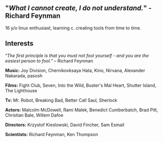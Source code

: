## "*What I cannot create, I do not understand.*" - Richard Feynman  
  
16 y/o linux enthusiast, learning c. creating tools from time to time.  
  
## Interests
“*The first principle is that you must not fool yourself - and you are the easiest person to fool.*” – Richard Feynman   
  
**Music:** Joy Division, Chernikovksaya Hata, Kino, Nirvana, Alexander Nakarada, pasosh  
  
**Films:** Fight Club, Seven, Into the Wild, Buster's Mal Heart, Shutter Island, The Lighthouse 
  
**Tv:** Mr. Robot, Breaking Bad, Better Call Saul, Sherlock   

**Actors:** Malcolm McDowell, Rami Malek, Benedict Cumberbatch, Brad Pitt, Christian Bale, Willem Dafoe
  
**Directors:** Krzystof Kieslowski, David Fincher, Sam Esmail  
  
**Scientists:** Richard Feynman, Ken Thompson
